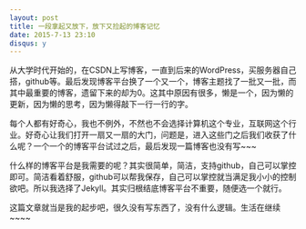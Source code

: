 ```yaml
---
layout: post
title: 一段拿起又放下，放下又捡起的博客记忆
date: 2015-7-13 23:10
disqus: y
---
```

从大学时代开始的，在CSDN上写博客，一直到后来的WordPress，买服务器自己搭，github等。最后发现博客平台换了一个又一个，博客主题找了一批又一批，而其中最重要的博客，遗留下来的却为0。这其中原因有很多，懒是一个，因为懒的更新，因为懒的思考，因为懒得敲下一行一行的字。

每个人都有好奇心，我也不例外，不然也不会选择计算机这个专业，互联网这个行业。好奇心让我们打开一扇又一扇的大门，问题是，进入这些门之后我们收获了什么呢？一个一个的博客平台试过之后，最后发现一篇博客也没有写~~~

什么样的博客平台是我需要的呢？其实很简单，简洁，支持github，自己可以掌控即可。简洁看着舒服，github可以帮我保存，自己可以掌控就当满足我小小的控制欲吧。所以我选择了Jekyll。其实归根结底博客平台不重要，随便选一个就行。

这篇文章就当是我的起步吧，很久没有写东西了，没有什么逻辑。生活在继续~~~~